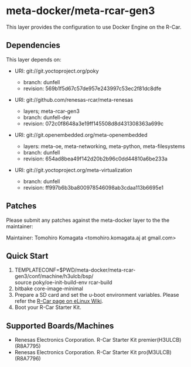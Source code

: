 # meta-docker/meta-rcar-gen3

This layer provides the configuration to use Docker Engine on the R-Car.

## Dependencies

This layer depends on:

* URI: git://git.yoctoproject.org/poky
  * branch: dunfell
  * revision: 569b1f5d67c57de957e243997c53ec2f81dc8dfe

* URI: git://github.com/renesas-rcar/meta-renesas
  * layers; meta-rcar-gen3
  * branch: dunfell-dev
  * revision: 072c0f8648a3e19ff145508d8d431308363a699c

* URI: git://git.openembedded.org/meta-openembedded
  * layers: meta-oe, meta-networking, meta-python, meta-filesystems
  * branch: dunfell
  * revision: 654ad8bea49f142d20b2b96c0dd44810a6be233a

* URI: git://git.yoctoproject.org/meta-virtualization
  * branch: dunfell
  * revision: ff997b6b3ba800978546098ab3cdaa113b6695e1

## Patches

Please submit any patches against the meta-docker layer to the the maintainer:

Maintainer: Tomohiro Komagata <tomohiro.komagata.aj at gmail.com>

## Quick Start

1. TEMPLATECONF=$PWD/meta-docker/meta-rcar-gen3/conf/machine/h3ulcb/bsp/ \
   source poky/oe-init-build-env rcar-build
2. bitbake core-image-minimal
3. Prepare a SD card and set the u-boot environment variables. Please refer the [R-Car page on eLinux Wiki](https://elinux.org/R-Car/Boards/Yocto-Gen3/v3.21.0#Running_Yocto_images).
4. Boot your R-Car Starter Kit.

## Supported Boards/Machines

- Renesas Electronics Corporation. R-Car Starter Kit premier(H3ULCB) (R8A7795)
- Renesas Electronics Corporation. R-Car Starter Kit pro(M3ULCB) (R8A7796)
